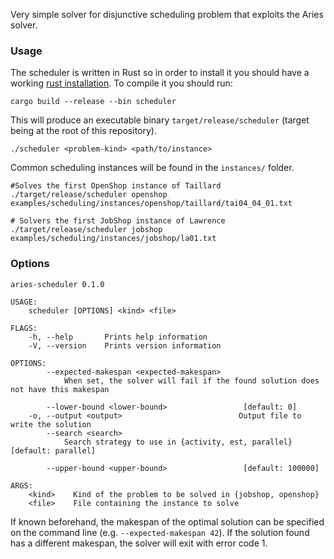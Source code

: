 Very simple solver for disjunctive scheduling problem that exploits the Aries solver.

### Usage

The scheduler is written in Rust so in order to install it you should have a working [rust installation](https://www.rust-lang.org/tools/install).
To compile it you should run:
```shell
cargo build --release --bin scheduler
```
This will produce an executable binary `target/release/scheduler` (target being at the root of this repository).

```shell
./scheduler <problem-kind> <path/to/instance>
```

Common scheduling instances will be found in the `instances/` folder.
```shell
#Solves the first OpenShop instance of Taillard
./target/release/scheduler openshop examples/scheduling/instances/openshop/taillard/tai04_04_01.txt

# Solvers the first JobShop instance of Lawrence
./target/release/scheduler jobshop examples/scheduling/instances/jobshop/la01.txt
```


### Options

```
aries-scheduler 0.1.0

USAGE:
    scheduler [OPTIONS] <kind> <file>

FLAGS:
    -h, --help       Prints help information
    -V, --version    Prints version information

OPTIONS:
        --expected-makespan <expected-makespan>
            When set, the solver will fail if the found solution does not have this makespan

        --lower-bound <lower-bound>                 [default: 0]
    -o, --output <output>                          Output file to write the solution
        --search <search>
            Search strategy to use in {activity, est, parallel} [default: parallel]

        --upper-bound <upper-bound>                 [default: 100000]

ARGS:
    <kind>    Kind of the problem to be solved in {jobshop, openshop}
    <file>    File containing the instance to solve
```

If known beforehand, the makespan of the optimal solution can be specified on the command line (e.g. `--expected-makespan 42`). If the solution found has a different makespan, the solver will exit with error code 1. 